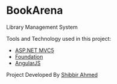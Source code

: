 # BookArena
Library Management System

Tools and Technology used in this project:

* [ASP.NET MVC5](http://www.asp.net/mvc)
* [Foundation](http://foundation.zurb.com/)
* [AngularJS](http://angularjs.org/)

Project Developed By [Shibbir Ahmed](http://shibbir.net/)
